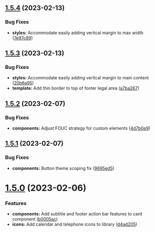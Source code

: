 ## [1.5.4](https://github.com/jacecotton/tcds/compare/v1.5.3...v1.5.4) (2023-02-13)


### Bug Fixes

* **styles:** Accommodate easily adding veritcal margin to max width ([7e97c89](https://github.com/jacecotton/tcds/commit/7e97c89a095ed0f67f54ba29217bcc2edab39296))



## [1.5.3](https://github.com/jacecotton/tcds/compare/v1.5.2...v1.5.3) (2023-02-13)


### Bug Fixes

* **styles:** Accommodate easily adding veritcal margin to main content ([20b6a95](https://github.com/jacecotton/tcds/commit/20b6a95928816a47532390f31f196f09e4b5273f))
* **template:** Add thin border to top of footer legal area ([a7ba267](https://github.com/jacecotton/tcds/commit/a7ba2670a0b4be8fd73619c11f0ed4a96fff19ea))



## [1.5.2](https://github.com/jacecotton/tcds/compare/v1.5.1...v1.5.2) (2023-02-07)


### Bug Fixes

* **components:** Adjust FOUC strategy for custom elements ([4d7b0e9](https://github.com/jacecotton/tcds/commit/4d7b0e99377f0dbadd8e314a6e1160fd50c77b3d))



## [1.5.1](https://github.com/jacecotton/tcds/compare/v1.5.0...v1.5.1) (2023-02-07)


### Bug Fixes

* **components:** Button theme scoping fix ([9695ed5](https://github.com/jacecotton/tcds/commit/9695ed5d9a243d0aa174c31a7f399fb945cb16ec))



# [1.5.0](https://github.com/jacecotton/tcds/compare/v1.4.2...v1.5.0) (2023-02-06)


### Features

* **components:** Add subtitle and footer action bar features to card component ([b0005ac](https://github.com/jacecotton/tcds/commit/b0005accc3a2c2f674add850b6cc12e0e3706cdc))
* **icons:** Add calendar and telephone icons to library ([d4ad205](https://github.com/jacecotton/tcds/commit/d4ad205eeac55673ba0730a98f2e045ef725b530))




